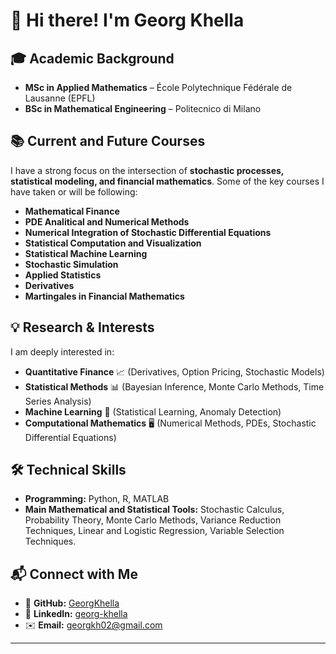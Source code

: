 # 👋 Hi there! I'm Georg Khella

## 🎓 **Academic Background**
- **MSc in Applied Mathematics** – École Polytechnique Fédérale de Lausanne (EPFL)
- **BSc in Mathematical Engineering** – Politecnico di Milano

## 📚 **Current and Future Courses**
I have a strong focus on the intersection of **stochastic processes, statistical modeling, and financial mathematics**. Some of the key courses I have taken or will be following:
- **Mathematical Finance**
- **PDE Analitical and Numerical Methods**
- **Numerical Integration of Stochastic Differential Equations**
- **Statistical Computation and Visualization**
- **Statistical Machine Learning**
- **Stochastic Simulation**
- **Applied Statistics**
- **Derivatives**
- **Martingales in Financial Mathematics**

## 💡 **Research & Interests**
I am deeply interested in:
- **Quantitative Finance** 📈 (Derivatives, Option Pricing, Stochastic Models)
- **Statistical Methods** 📊 (Bayesian Inference, Monte Carlo Methods, Time Series Analysis)
- **Machine Learning** 🤖 (Statistical Learning, Anomaly Detection)
- **Computational Mathematics** 🖥️ (Numerical Methods, PDEs, Stochastic Differential Equations)

## 🛠️ **Technical Skills**
- **Programming:** Python, R, MATLAB
- **Main Mathematical and Statistical Tools:** Stochastic Calculus, Probability Theory, Monte Carlo Methods, Variance Reduction Techniques, Linear and Logistic Regression, Variable Selection Techniques.

## 📬 **Connect with Me**
- 🔗 **GitHub:** [GeorgKhella](https://github.com/GeorgKhella)
- 🔗 **LinkedIn:** [georg-khella](https://www.linkedin.com/in/georg-khella/)
- ✉️ **Email:** georgkh02@gmail.com

---


